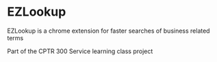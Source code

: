 # EZLookup
EZLookup is a chrome extension for faster searches of business related terms

Part of the CPTR 300 Service learning class project

